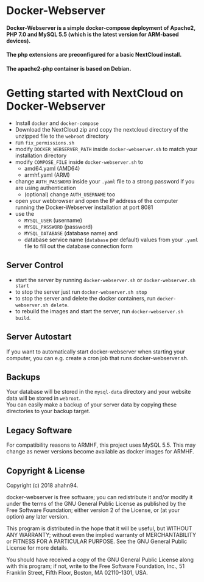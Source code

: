 #  Docker-Webserver
#### Docker-Webserver is a simple docker-compose deployment of Apache2, PHP 7.0 and MySQL 5.5 (which is the latest version for ARM-based devices).
#### The php extensions are preconfigured for a basic NextCloud install.
#### The apache2-php container is based on Debian.

# Getting started with NextCloud on Docker-Webserver
- Install `docker` and `docker-compose`
- Download the NextCloud zip and copy the nextcloud directory of the unzipped file to the `webroot` directory
- run `fix_permissions.sh`
- modify `DOCKER_WEBSERVER_PATH` inside `docker-webserver.sh` to match your installation directory 
- modify `COMPOSE_FILE` inside `docker-webserver.sh` to
    - amd64.yaml (AMD64)
    - armhf.yaml (ARM)
- change `AUTH_PASSWORD` inside your `.yaml` file to a strong password if you are using authentication
    - (optional) change `AUTH_USERNAME` too
- open your webbrowser and open the IP address of the computer running the Docker-Webserver installation at port 8081
- use the 
    - `MYSQL_USER` (username)
    - `MYSQL_PASSWORD` (password)
    - `MYSQL_DATABASE` (database name) and
    - database service name (`database` per default) values from your `.yaml` file to fill out the database connection form

## Server Control
- start the server by running `docker-webserver.sh` or `docker-webserver.sh start`
- to stop the server just run `docker-webserver.sh stop`
- to stop the server and delete the docker containers, run `docker-webserver.sh delete`.
- to rebuild the images and start the server, run `docker-webserver.sh build`.

## Server Autostart
If you want to automatically start docker-webserver when starting your computer, you can e.g. create a cron job that runs docker-webserver.sh.

## Backups
Your database will be stored in the `mysql-data` directory and your website data will be stored in `webroot`.  
You can easily make a backup of your server data by copying these directories to your backup target.

## Legacy Software
For compatibility reasons to ARMHF, this project uses MySQL 5.5.
This may change as newer versions become available as docker images for ARMHF.

## Copyright & License
Copyright (c) 2018 ahahn94.

docker-webserver is free software; you can redistribute it and/or
modify it under the terms of the GNU General Public License
as published by the Free Software Foundation; either version 2
of the License, or (at your option) any later version.

This program is distributed in the hope that it will be useful,
but WITHOUT ANY WARRANTY; without even the implied warranty of
MERCHANTABILITY or FITNESS FOR A PARTICULAR PURPOSE.  See the
GNU General Public License for more details.

You should have received a copy of the GNU General Public License
along with this program; if not, write to the Free Software
Foundation, Inc., 51 Franklin Street, Fifth Floor, Boston, MA  02110-1301, USA.
